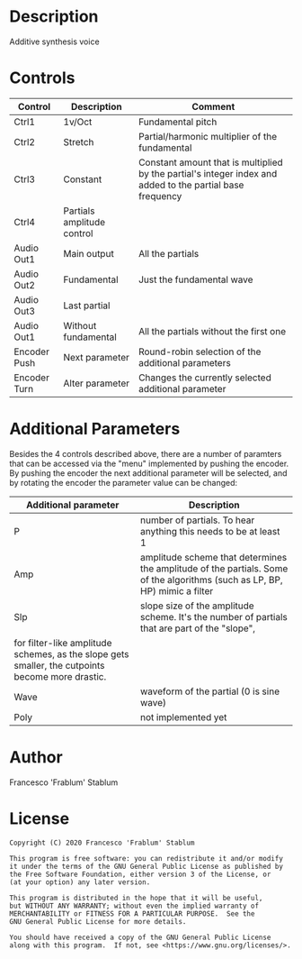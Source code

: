# Description

Additive synthesis voice

# Controls

| Control | Description | Comment |
| --- | --- | --- |
| Ctrl1 | 1v/Oct | Fundamental pitch |
| Ctrl2 | Stretch | Partial/harmonic multiplier of the fundamental |
| Ctrl3 | Constant | Constant amount that is multiplied by the partial's integer index and added to the partial base frequency |
| Ctrl4 | Partials amplitude control |  |
| Audio Out1 | Main output | All the partials |
| Audio Out2 | Fundamental | Just the fundamental wave |
| Audio Out3 | Last partial | |
| Audio Out1 | Without fundamental | All the partials without the first one|
| Encoder Push | Next parameter | Round-robin selection of the additional parameters|
| Encoder Turn | Alter parameter | Changes the currently selected additional parameter |

# Additional Parameters

Besides the 4 controls described above, there are a number of paramters that can be
accessed via the "menu" implemented by pushing the encoder. By pushing the encoder
the next additional parameter will be selected, and by rotating the encoder
the parameter value can be changed:

| Additional parameter | Description |
| --- | --- |
| P | number of partials. To hear anything this needs to be at least 1 |
| Amp | amplitude scheme that determines the amplitude of the partials. Some of the algorithms (such as LP, BP, HP) mimic a filter |
| Slp | slope size of the amplitude scheme. It's the number of partials that are part of the "slope",
for filter-like amplitude schemes, as the slope gets smaller, the cutpoints become more drastic.|
| Wave | waveform of the partial (0 is sine wave) |
| Poly | not implemented yet |

# Author
Francesco 'Frablum' Stablum

# License

    Copyright (C) 2020 Francesco 'Frablum' Stablum

    This program is free software: you can redistribute it and/or modify
    it under the terms of the GNU General Public License as published by
    the Free Software Foundation, either version 3 of the License, or
    (at your option) any later version.

    This program is distributed in the hope that it will be useful,
    but WITHOUT ANY WARRANTY; without even the implied warranty of
    MERCHANTABILITY or FITNESS FOR A PARTICULAR PURPOSE.  See the
    GNU General Public License for more details.

    You should have received a copy of the GNU General Public License
    along with this program.  If not, see <https://www.gnu.org/licenses/>.

